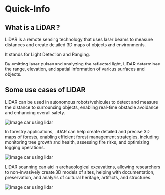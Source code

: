 # Quick-Info

## What is a LiDAR ?

LiDAR is a remote sensing technology that uses laser beams to measure
distances and create detailed 3D maps of objects and environments.

It stands for Light Detection and Ranging.

By emitting laser pulses and analyzing the reflected light, LiDAR determines the range, elevation, and spatial
information of various surfaces and objects.

## Some use cases of LiDAR

LiDAR can be used in autonomous robots/vehicules to detect and measure
the distance to surrounding objects, enabling real-time obstacle avoidance
and enhancing overall safety.

![Image car using lidar](https://www.omnidesigntech.com/wp-content/uploads/2021/10/shutterstock_1118639732-scaled.jpg)

In forestry applications, LiDAR can help create detailed and
precise 3D maps of forests, enabling efficient forest management strategies,
including monitoring tree growth and health, assessing fire risks, and
optimizing logging operations.

![Image car using lidar](https://blogs.ubc.ca/forests/files/2014/02/lidar-624x253.png)

LiDAR scanning can aid in archaeological excavations, allowing
researchers to non-invasively create 3D models of sites,
helping with documentation, preservation, and analysis of cultural heritage,
artifacts, and structures.

![Image car using lidar](https://geogis.rs/wp-content/uploads/2020/08/Gamzigrad-hillshade-1-1-2048x1324.jpg)
